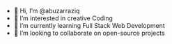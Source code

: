 - 👋 Hi, I’m @abuzarraziq
- 👀 I’m interested in creative Coding
- 🌱 I’m currently learning Full Stack Web Development
- 💞️ I’m looking to collaborate on open-source projects

<!---
abuzarraziqgithub/abuzarraziqgithub is a ✨ special ✨ repository because its `README.md` (this file) appears on your GitHub profile.
You can click the Preview link to take a look at your changes.
--->
